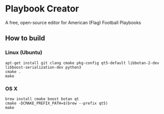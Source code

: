 # Playbook Creator

A free, open-source editor for American (Flag) Football Playbooks

## How to build

### Linux (Ubuntu)

```
apt-get install git clang cmake pkg-config qt5-default libbotan-2-dev libboost-serialization-dev python3
cmake .
make
```

### OS X

```
brew install cmake boost botan qt
cmake -DCMAKE_PREFIX_PATH=$(brew --prefix qt5)
make
```
